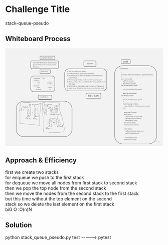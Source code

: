 # Challenge Title
stack-queue-pseudo

## Whiteboard Process
![Alt text](code%2011.jpg)

## Approach & Efficiency
first we create two stacks<br>
for enqueue we push to the first stack<br>
for dequeue we move all nodes from first stack to  second stack<br>
then we pop the top node from the second stack<br>
 then we move the nodes from the second stack to the first stack<br>
but this time without the top element on the second<br>
stack so we delete the last element on the first stack<br>
biG O :O(n)N<br>

## Solution
 python stack_queue_pseudo.py
 test -----> pytest